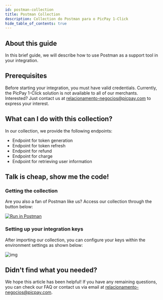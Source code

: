 ```yaml
---
id: postman-collection
title: Postman Collection
description: Collection do Postman para o PicPay 1-Click
hide_table_of_contents: true
---
```


## About this guide

In this brief guide, we will describe how to use Postman as a support tool in your integration.

## Prerequisites

Before starting your integration, you must have valid credentials. Currently, the PicPay 1-Click solution is not available to all of our merchants. Interested? Just contact us at relacionamento-negocios@picpay.com to express your interest.

## What can I do with this collection?

In our collection, we provide the following endpoints:
- Endpoint for token generation
- Endpoint for token refresh
- Endpoint for refund
- Endpoint for charge
- Endpoint for retrieving user information

## Talk is cheap, show me the code!

### Getting the collection

Are you also a fan of Postman like us? Access our collection through the button below:

[![Run in Postman](https://run.pstmn.io/button.svg)](https://app.getpostman.com/run-collection/e5b4593f331d1cb7fd49)

### Setting up your integration keys

After importing our collection, you can configure your keys within the environment settings as shown below:

![img](../../../../../../static/img/guides/postman-environment.png)

## Didn't find what you needed?

We hope this article has been helpful! If you have any remaining questions, you can check our FAQ or contact us via email at relacionamento-negocios@picpay.com.